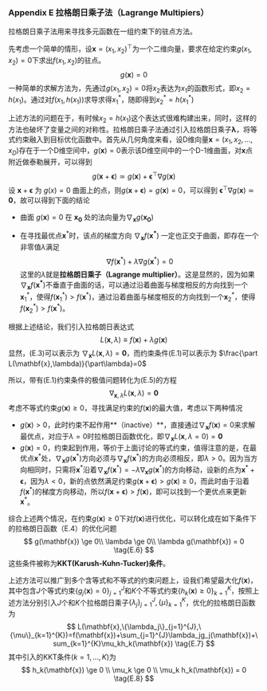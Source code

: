 ### Appendix E 拉格朗日乘子法（Lagrange Multipiers）

拉格朗日乘子法用来寻找多元函数在一组约束下的驻点方法。

先考虑一个简单的情形，设$\mathbf{x}=(x_1,x_2)^\top$为一个二维向量，要求在给定约束$g(x_1,x_2)=0$下求出$f(x_1,x_2)$的驻点。
$$
g(\mathbf{x})=0 \tag{E.1}
$$
一种简单的求解方法为，先通过$g(x_1,x_2)=0$将$x_2$表达为$x_1$的函数形式，即$x_2=h(x_1)$。通过对$f(x_1,h(x_1))$求导求得$x_1^*$，随即得到$x_2^*=h(x_1^*)$

上述方法的问题在于，有时候$x_2=h(x_1)$这个表达式很难构建出来，同时，这样的方法也破坏了变量之间的对称性。拉格朗日乘子法通过引入拉格朗日乘子$\mathbf{\lambda}$，将等式约束融入到目标优化函数中。首先从几何角度来看，设D维向量$\mathbf{x}=(x_1,x_2,...,x_D)$存在于一个D维空间中，$g(\mathbf{x})=0$表示该D维空间中的一个D-1维曲面，对$\mathbf{x}$点附近做泰勒展开，可以得到
$$
g(\mathbf{x}+\pmb{\epsilon}) \simeq g(\mathbf{x})+\pmb{\epsilon}^\top \nabla g(\mathbf{x}) \tag{E.2}
$$
设 $\mathbf{x}+\pmb{\mathbf{\epsilon}}$ 为 $g(x)=0$ 曲面上的点，则$g(\mathbf{x}+\pmb{\epsilon}) = g(\mathbf{x}) = 0$，可以得到 $\pmb{\epsilon}^\top \nabla g(\mathbf{x}) \simeq \mathbf{0}$，故可以得到下面的结论

* 曲面 $g(\mathbf{x})=0$ 在 $\mathbf{x_0}$ 处的法向量为$\nabla_\mathbf{x} g(\mathbf{x_0})$

* 在寻找最优点$\mathbf{x}^*$时，该点的梯度方向 $\nabla_\mathbf{x}f(\mathbf{x^*})$ 一定也正交于曲面，即存在一个非零值$\lambda$满足
  $$
  \nabla f(\mathbf{x}^*)+\lambda\nabla g(\mathbf{x}^*) = 0 \tag{E.3}
  $$
  这里的$\lambda$就是**拉格朗日乘子（Lagrange multiplier）**。这是显然的，因为如果$\nabla_\mathbf{x}f(\mathbf{x^*})$不垂直于曲面的话，可以通过沿着曲面与梯度相反的方向找到一个$\mathbf{x}_1^*$，使得$f(\mathbf{x}_1^*) > f(\mathbf{x}^*)$，通过沿着曲面与梯度相反的方向找到一个$\mathbf{x}_2^*$，使得$f(\mathbf{x}_2^*) > f(\mathbf{x}^*)$。

根据上述结论，我们引入拉格朗日表达式
$$
L(\mathbf{x},\lambda) \equiv f(\mathbf{x}) + \lambda g(\mathbf{x}) \tag{E.4}
$$
显然，(E.3)可以表示为 $\nabla_\mathbf{x} L(\mathbf{x},\lambda)=\mathbf{0}$，而约束条件(E.1)可以表示为 $\frac{\part L(\mathbf{x},\lambda)}{\part\lambda}=0$

所以，带有(E.1)约束条件的极值问题转化为(E.5)的方程
$$
\nabla_{\mathbf{x},\lambda}L(\mathbf{x},\lambda) = \mathbf{0} \tag{E.5}
$$
考虑不等式约束$g(\mathbf{x}) \geq 0$，寻找满足约束的$f(\mathbf{x})$的最大值，考虑以下两种情况

* $g(\mathbf{x})>0$，此时约束不起作用**（inactive）**，直接通过$\nabla_\mathbf{x}f(\mathbf{x})=0$来求解最优点，对应于$\lambda=0$时拉格朗日函数优化，即$\nabla_{\mathbf{x}}L(\mathbf{x},\lambda=0) = \mathbf{0}$
* $g(\mathbf{x})=0$，约束起到作用，等价于上面讨论的等式约束，值得注意的是，在最优点$\mathbf{x}^*$处，$\nabla _\mathbf{x}g(\mathbf{x}^*)$方向必须与$\nabla_\mathbf{x}f(\mathbf{x}^*)$的方向必须相反，即$\lambda > 0$。因为当方向相同时，只需将$\mathbf{x}^*$沿着$\nabla_\mathbf{x}f(\mathbf{x}^*)=-\lambda\nabla_\mathbf{x}g(\mathbf{x}^*)$的方向移动，设新的点为$\mathbf{x}^*+\pmb{\epsilon}$，因为$\lambda<0$，新的点依然满足约束$g(\mathbf{x}+\pmb{\epsilon}) > g(\mathbf{x}) \ge 0$，而此时由于沿着$f(\mathbf{x}^*)$的梯度方向移动，所以$f(\mathbf{x}+\pmb{\epsilon}) > f(\mathbf{x})$，即可以找到一个更优点来更新$\mathbf{x}^*$。

综合上述两个情况，在约束$g(\mathbf{x}) \ge 0$下对$f(\mathbf{x})$进行优化，可以转化成在如下条件下的拉格朗日函数（E.4）的优化问题
$$
g(\mathbf{x}) \ge 0\\ 
\lambda \ge 0\\
\lambda g(\mathbf{x}) = 0 \tag{E.6}
$$
这些条件被称为**KKT(Karush-Kuhn-Tucker)条件**。

上述方法可以推广到多个含等式和不等式的约束问题上，设我们希望最大化$f(\mathbf{x})$，其中包含$J$个等式约束$\{g_j(\mathbf{x})=0\}_{j=1}^{J}$和$K$个不等式约束$\{h_k(\mathbf{x})\ge 0\}_{k=1}^{K}$，按照上述方法分别引入$J$个和$K$个拉格朗日乘子$\{\lambda_j\}_{j=1}^{J}, \{\mu\}_{k=1}^{K}$，优化的拉格朗日函数为
$$
L(\mathbf{x},\{\lambda_j\}_{j=1}^{J},\{\mu\}_{k=1}^{K})=f(\mathbf{x})+\sum_{j=1}^{J}\lambda_jg_j(\mathbf{x})+\sum_{k=1}^{K}\mu_kh_k(\mathbf{x}) \tag{E.7}
$$
其中引入的KKT条件$(k=1,...,K)$为
$$
h_k(\mathbf{x}) \ge 0 \\
\mu_k \ge 0 \\
\mu_k h_k(\mathbf{x}) = 0 \tag{E.8}
$$
